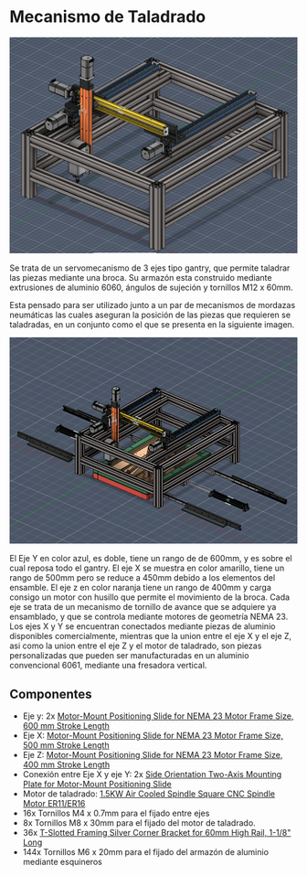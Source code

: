# Mecanismo de Taladrado


![](../images/mecanismoTaladrado.png)

Se trata de un servomecanismo de 3 ejes tipo gantry, que permite taladrar las piezas mediante una broca. Su armazón esta construido mediante extrusiones de aluminio 6060, ángulos de sujeción y tornillos M12 x 60mm.

Esta pensado para ser utilizado junto a un par de mecanismos de mordazas neumáticas las cuales aseguran la posición de las piezas que requieren se taladradas, en un conjunto como el que se presenta en la siguiente imagen.

![](../images/mecanismoTaladrado2.png)

El Eje Y en color azul, es doble, tiene un rango de de 600mm, y es sobre el cual reposa todo el gantry. El eje X se muestra en color amarillo, tiene un rango de 500mm pero se reduce a 450mm debido a los elementos del ensamble. El eje z en color naranja tiene un rango de 400mm y carga consigo un motor con husillo que permite el movimiento de la broca. Cada eje se trata de un mecanismo de tornillo de avance que se adquiere ya ensamblado, y que se controla mediante motores de geometría NEMA 23. Los ejes X y Y se encuentran conectados mediante piezas de aluminio disponibles comercialmente, mientras que la union entre el eje X y el eje Z, asi como la union entre el eje Z y el motor de taladrado, son piezas personalizadas que pueden ser manufacturadas en un aluminio convencional 6061, mediante una fresadora vertical.


## Componentes

- Eje y: 2x [Motor-Mount Positioning Slide for NEMA 23 Motor Frame Size, 600 mm Stroke Length](https://www.mcmaster.com/6734K818)
- Eje X: [Motor-Mount Positioning Slide for NEMA 23 Motor Frame Size, 500 mm Stroke Length](https://www.mcmaster.com/6734K817)
- Eje Z: [Motor-Mount Positioning Slide for NEMA 23 Motor Frame Size, 400 mm Stroke Length](https://www.mcmaster.com/6734K816)
- Conexión entre Eje X y eje Y: 2x [Side Orientation Two-Axis Mounting Plate for Motor-Mount Positioning Slide](https://www.mcmaster.com/6734K821)
- Motor de taladrado: [1.5KW Air Cooled Spindle Square CNC Spindle Motor ER11/ER16](https://www.zhonghuajiangspindle.com/1.5kw-cnc-square-air-cooled-spindle-motor.html)
- 16x Tornillos M4 x 0.7mm para el fijado entre ejes
- 8x Tornillos M8 x 30mm para el fijado del motor de taladrado.
- 36x [T-Slotted Framing Silver Corner Bracket for 60mm High Rail, 1-1/8" Long](https://www.mcmaster.com/5537T941)
- 144x Tornillos M6 x 20mm para el fijado del armazón de aluminio mediante esquineros
  



